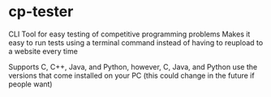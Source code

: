 # cp-tester
CLI Tool for easy testing of competitive programming problems
Makes it easy to run tests using a terminal command instead of having to reupload to a website every time

Supports C, C++, Java, and Python, however, C, Java, and Python use the versions that come installed on your PC (this could change in the future if people want)


